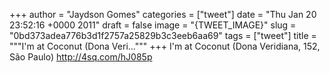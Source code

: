 
+++
author = "Jaydson Gomes"
categories = ["tweet"]
date = "Thu Jan 20 23:52:16 +0000 2011"
draft = false
image = "{TWEET_IMAGE}"
slug = "0bd373adea776b3d1f2757a25829b3c3eeb6aa69"
tags = ["tweet"]
title = """I'm at Coconut (Dona Veri..."""
+++
I'm at Coconut (Dona Veridiana, 152, São Paulo) http://4sq.com/hJ085p
